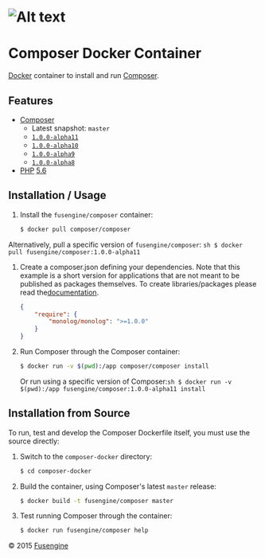 ![Alt text](http://fusengine.ch/img/composer.svg)
=================================================

Composer Docker Container
=========================

[Docker](http://docker.com) container to install and run [Composer](http://getcomposer.org).

Features
--------

-	[Composer](http://getcomposer.org)
	-	Latest snapshot: `master`
	-	[`1.0.0-alpha11`](https://github.com/composer/composer/blob/1.0.0-alpha11/CHANGELOG.md)
	-	[`1.0.0-alpha10`](https://github.com/composer/composer/blob/1.0.0-alpha10/CHANGELOG.md)
	-	[`1.0.0-alpha9`](https://github.com/composer/composer/blob/1.0.0-alpha9/CHANGELOG.md)
	-	[`1.0.0-alpha8`](https://github.com/composer/composer/blob/1.0.0-alpha8/CHANGELOG.md)
-	[PHP](http://php.net) [5.6](http://php.net/ChangeLog-5.php)

Installation / Usage
--------------------

1.	Install the `fusengine/composer` container:

	```sh
	$ docker pull composer/composer
	```

Alternatively, pull a specific version of `fusengine/composer`: `sh
    $ docker pull fusengine/composer:1.0.0-alpha11
`

1.	Create a composer.json defining your dependencies. Note that this example is a short version for applications that are not meant to be published as packages themselves. To create libraries/packages please read the[documentation](http://getcomposer.org/doc/02-libraries.md).

	```json
	{
	    "require": {
	        "monolog/monolog": ">=1.0.0"
	    }
	}
	```

2.	Run Composer through the Composer container:

	```sh
	$ docker run -v $(pwd):/app composer/composer install
	```

	Or run using a specific version of Composer:`sh
	$ docker run -v $(pwd):/app fusengine/composer:1.0.0-alpha11 install
	`

Installation from Source
------------------------

To run, test and develop the Composer Dockerfile itself, you must use the source directly:

1.	Switch to the `composer-docker` directory:

	```sh
	$ cd composer-docker
	```

2.	Build the container, using Composer's latest `master` release:

	```sh
	$ docker build -t fusengine/composer master
	```

3.	Test running Composer through the container:

	```sh
	$ docker run fusengine/composer help
	```

&copy; 2015 [Fusengine](http://fusengine.com)
